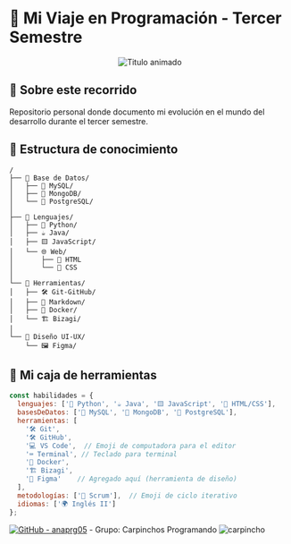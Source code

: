 # 🌱 Mi Viaje en Programación - Tercer Semestre
<div align="center"> <img src="https://readme-typing-svg.demolab.com?font=Fira+Code&weight=600&size=22&duration=3000&pause=500&color=58A6FF&width=435&lines=De+novato+a+programador" alt="Titulo animado"> </div>

## 📖 Sobre este recorrido
Repositorio personal donde documento mi evolución en el mundo del desarrollo durante el tercer semestre.

## 🌳 Estructura de conocimiento
```plaintext
/
├── 📁 Base de Datos/
│   ├── 🐬 MySQL/
│   ├── 🍃 MongoDB/
│   └── 🐘 PostgreSQL/
│
├── 📁 Lenguajes/
│   ├── 🐍 Python/
│   ├── ☕ Java/
│   ├── 🟨 JavaScript/
│   └── 🌐 Web/
│       ├── 📄 HTML
│       └── 🎨 CSS
│
└── 📁 Herramientas/
│   ├── 🛠️ Git-GitHub/
│   ├── 📝 Markdown/
│   ├── 🐳 Docker/
│   └── 🏗️ Bizagi/
│
└── 📁 Diseño UI-UX/ 
    └── 🖼️ Figma/
```

## 🧠 Mi caja de herramientas
```javascript
const habilidades = {
  lenguajes: ['🐍 Python', '☕ Java', '🟨 JavaScript', '📄 HTML/CSS'],
  basesDeDatos: ['🐬 MySQL', '🍃 MongoDB', '🐘 PostgreSQL'],
  herramientas: [
    '🛠️ Git', 
    '🛠️ GitHub', 
    '💻 VS Code',  // Emoji de computadora para el editor
    '⌨️ Terminal', // Teclado para terminal
    '🐳 Docker', 
    '🏗️ Bizagi',
    '🎨 Figma'    // Agregado aquí (herramienta de diseño)
  ],
  metodologías: ['🔄 Scrum'],  // Emoji de ciclo iterativo
  idiomas: ['🌍 Inglés II']
};
```

[![GitHub - anaprg05](https://img.shields.io/badge/GitHub-anaprg05-blue?logo=github)](https://github.com/anaprg05)  - Grupo: Carpinchos Programando ![carpincho](https://github.com/user-attachments/assets/34c61984-7f45-403c-a3ae-a57dd16a27bf)
